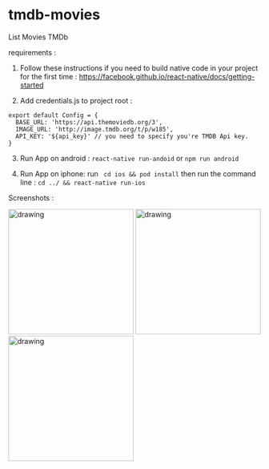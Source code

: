 # tmdb-movies
List Movies TMDb

requirements :

1. Follow these instructions if you need to build native code in your project for the first time : 
https://facebook.github.io/react-native/docs/getting-started

2. Add credentials.js to project root :
```
export default Config = {
  BASE_URL: 'https://api.themoviedb.org/3',
  IMAGE_URL: 'http://image.tmdb.org/t/p/w185',
  API_KEY: '${api_key}' // you need to specify you're TMDB Api key.
}
```

3. Run App on android : ```react-native run-andoid``` or ``` npm run android ```

4. Run App on iphone: 
run ``` cd ios && pod install``` 
then run the command line : ```cd ../ && react-native run-ios```


Screenshots :

<img src="https://user-images.githubusercontent.com/5258992/65748411-2a75e900-e104-11e9-97a6-06e92a8b8d90.png" alt="drawing" width="250"/> <img src="https://user-images.githubusercontent.com/5258992/65748412-2a75e900-e104-11e9-95d6-58941dc335c6.png" alt="drawing" width="250"/> <img src="https://user-images.githubusercontent.com/5258992/65748410-29dd5280-e104-11e9-8539-a5ca1a683c5a.png" alt="drawing" width="250"/>  
